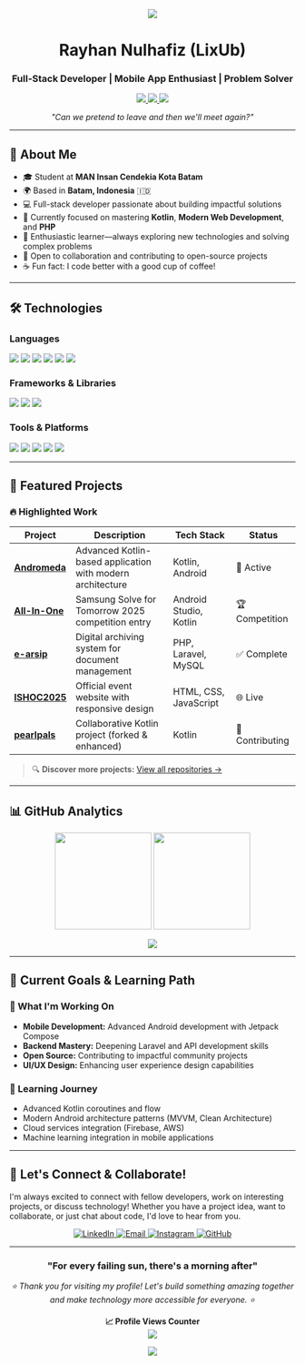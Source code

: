 <!-- Banner -->
<p align="center">
  <img src="https://capsule-render.vercel.app/api?type=waving&color=gradient&height=120&section=header"/>
</p>

<h1 align="center">Rayhan Nulhafiz (LixUb)</h1>
<h3 align="center">Full-Stack Developer | Mobile App Enthusiast | Problem Solver</h3>
<p align="center">
  <a href="https://github.com/LixUb">
    <img src="https://img.shields.io/github/followers/LixUb?label=Followers&style=social"/>
  </a>
  <a href="https://github.com/LixUb">
    <img src="https://img.shields.io/github/stars/LixUb?style=social"/>
  </a>
  <img src="https://komarev.com/ghpvc/?username=LixUb&color=brightgreen"/>
</p>

<p align="center">
  <em>"Can we pretend to leave and then we'll meet again?"</em>
</p>

---

## 👤 About Me

- 🎓 Student at <strong>MAN Insan Cendekia Kota Batam</strong>
- 🌍 Based in <strong>Batam, Indonesia</strong> 🇮🇩
- 💻 Full-stack developer passionate about building impactful solutions
- 🌱 Currently focused on mastering <strong>Kotlin</strong>, <strong>Modern Web Development</strong>, and <strong>PHP</strong>
- 🚀 Enthusiastic learner—always exploring new technologies and solving complex problems
- 🤝 Open to collaboration and contributing to open-source projects
- ☕ Fun fact: I code better with a good cup of coffee!

---

## 🛠️ Technologies

### Languages
<p align="left">
  <img src="https://img.shields.io/badge/Kotlin-0095D5?style=for-the-badge&logo=kotlin&logoColor=white"/>
  <img src="https://img.shields.io/badge/PHP-777BB4?style=for-the-badge&logo=php&logoColor=white"/>
  <img src="https://img.shields.io/badge/JavaScript-F7DF1E?style=for-the-badge&logo=javascript&logoColor=black"/>
  <img src="https://img.shields.io/badge/TypeScript-3178C6?style=for-the-badge&logo=typescript&logoColor=white"/>
  <img src="https://img.shields.io/badge/HTML5-E34F26?style=for-the-badge&logo=html5&logoColor=white"/>
  <img src="https://img.shields.io/badge/CSS3-1572B6?style=for-the-badge&logo=css3&logoColor=white"/>
</p>

### Frameworks & Libraries
<p align="left">
  <img src="https://img.shields.io/badge/Android-3DDC84?style=for-the-badge&logo=android&logoColor=white"/>
  <img src="https://img.shields.io/badge/Laravel-FF2D20?style=for-the-badge&logo=laravel&logoColor=white"/>
  <img src="https://img.shields.io/badge/Bootstrap-563D7C?style=for-the-badge&logo=bootstrap&logoColor=white"/>
</p>

### Tools & Platforms
<p align="left">
  <img src="https://img.shields.io/badge/Git-F05032?style=for-the-badge&logo=git&logoColor=white"/>
  <img src="https://img.shields.io/badge/GitHub-181717?style=for-the-badge&logo=github&logoColor=white"/>
  <img src="https://img.shields.io/badge/Android_Studio-3DDC84?style=for-the-badge&logo=android-studio&logoColor=white"/>
  <img src="https://img.shields.io/badge/VS_Code-007ACC?style=for-the-badge&logo=visual-studio-code&logoColor=white"/>
  <img src="https://img.shields.io/badge/MySQL-4479A1?style=for-the-badge&logo=mysql&logoColor=white"/>
</p>

---

## 🌟 Featured Projects

### 🔥 Highlighted Work

| Project | Description | Tech Stack | Status |
|---------|-------------|------------|--------|
| **[Andromeda](https://github.com/LixUb/andromeda)** | Advanced Kotlin-based application with modern architecture | Kotlin, Android | 🚀 Active |
| **[All-In-One](https://github.com/LixUb/All-In-One)** | Samsung Solve for Tomorrow 2025 competition entry | Android Studio, Kotlin | 🏆 Competition |
| **[e-arsip](https://github.com/LixUb/e-arsip)** | Digital archiving system for document management | PHP, Laravel, MySQL | ✅ Complete |
| **[ISHOC2025](https://github.com/LixUb/ISHOC2025)** | Official event website with responsive design | HTML, CSS, JavaScript | 🌐 Live |
| **[pearlpals](https://github.com/LixUb/pearlpals)** | Collaborative Kotlin project (forked & enhanced) | Kotlin | 🔄 Contributing |

> 🔍 **Discover more projects:** [View all repositories →](https://github.com/LixUb?tab=repositories)

---

## 📊 GitHub Analytics

<p align="center">
  <img src="https://github-readme-stats.vercel.app/api?username=LixUb&show_icons=true&theme=tokyonight&hide_border=true&include_all_commits=true&count_private=true" height="170"/>
  <img src="https://github-readme-stats.vercel.app/api/top-langs/?username=LixUb&layout=compact&theme=tokyonight&hide_border=true" height="170"/>
</p>
<p align="center">
  <img src="https://github-readme-streak-stats.herokuapp.com/?user=LixUb&theme=tokyonight&hide_border=true"/>
</p>

---

## 🎯 Current Goals & Learning Path

### 🔭 What I'm Working On
- **Mobile Development:** Advanced Android development with Jetpack Compose
- **Backend Mastery:** Deepening Laravel and API development skills
- **Open Source:** Contributing to impactful community projects
- **UI/UX Design:** Enhancing user experience design capabilities

### 🌱 Learning Journey
- Advanced Kotlin coroutines and flow
- Modern Android architecture patterns (MVVM, Clean Architecture)
- Cloud services integration (Firebase, AWS)
- Machine learning integration in mobile applications

---

## 🤝 Let's Connect & Collaborate!

I'm always excited to connect with fellow developers, work on interesting projects, or discuss technology! Whether you have a project idea, want to collaborate, or just chat about code, I'd love to hear from you.

<p align="center">
  <a href="https://www.linkedin.com/in/nullhafiz/" target="_blank">
    <img src="https://img.shields.io/badge/LinkedIn-0A66C2?style=for-the-badge&logo=linkedin&logoColor=white" alt="LinkedIn"/>
  </a>
  <a href="mailto:hfzrayy@gmail.com" target="_blank">
    <img src="https://img.shields.io/badge/Email-D14836?style=for-the-badge&logo=gmail&logoColor=white" alt="Email"/>
  </a>
  <a href="https://www.instagram.com/rayyhfz_" target="_blank">
    <img src="https://img.shields.io/badge/Instagram-E4405F?style=for-the-badge&logo=instagram&logoColor=white" alt="Instagram"/>
  </a>
  <a href="https://github.com/LixUb" target="_blank">
    <img src="https://img.shields.io/badge/GitHub-181717?style=for-the-badge&logo=github&logoColor=white" alt="GitHub"/>
  </a>
</p>

---

<div align="center">
  <h3>"For every failing sun, there's a morning after"</h3>
  <p><i>⭐ Thank you for visiting my profile! Let's build something amazing together and make technology more accessible for everyone. ⭐</i></p>
  
  **📈 Profile Views Counter**
  <br/>
  <img src="https://komarev.com/ghpvc/?username=LixUb&style=flat-square&color=brightgreen"/>
</div>

<p align="center">
  <img src="https://capsule-render.vercel.app/api?type=waving&color=gradient&height=100&section=footer"/>
</p>
